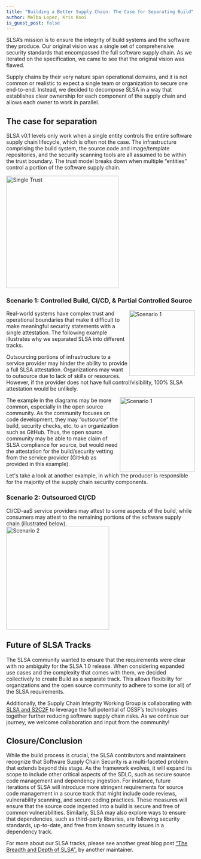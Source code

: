 ```yaml
---
title: "Building a Better Supply Chain: The Case for Separating Build"
author: Melba Lopez, Kris Kooi
is_guest_post: false
---
```



SLSA’s mission is to ensure the integrity of build systems and the software they produce. Our original vision was a single set of comprehensive security standards that encompassed the full software supply chain. As we iterated on the specification, we came to see that the original vision was flawed. 

Supply chains by their very nature span operational domains, and it is not common or realistic to expect a single team or organization to secure one end-to-end. Instead, we decided to decompose SLSA in a way that establishes clear ownership for each component of the supply chain and allows each owner to work in parallel.

## The case for separation

SLSA v0.1 levels only work when a single entity controls the entire software supply chain lifecycle, which is often not the case.  The infrastructure comprising the build system, the source code and image/template repositories, and the security scanning tools are all assumed to be within the trust boundary.  The trust model breaks down when multiple “entities” control a portion of the software supply chain. 

<image align = "center" image height = "300px" img src="https://user-images.githubusercontent.com/101211710/235577022-f7102111-d4d5-43e1-b014-78e19209a203.png" alt="Single Trust" />
     
     
### Scenario 1: Controlled Build, CI/CD, & Partial Controlled Source 
<image align = "right" image height = "175px" img src="https://user-images.githubusercontent.com/101211710/235576995-c15449fe-f8f6-4af0-8d5d-5bcf0e6b6d70.png" alt = "Scenario 1" />

Real-world systems have complex trust and operational boundaries that make it difficult to make meaningful security statements with a single attestation. The following example illustrates why we separated SLSA into different tracks.

Outsourcing portions of infrastructure to a service provider may hinder the ability to provide a full SLSA attestation.  Organizations may want to outsource due to lack of skills or resources. However, if the provider does not have full control/visibility, 100% SLSA attestation would be unlikely.   

<image align = "right" image height = "200px" img src="https://user-images.githubusercontent.com/101211710/235576570-62b23cb2-fdde-4056-b4f1-9d96fc379d4d.png" alt = "Scenario 1" /> The example in the diagrams may be more common, especially in the open source community.  As the community focuses on code development, they may “outsource” the build, security checks, etc. to an organization such as GitHub.  Thus, the open source community may be able to make claim of SLSA compliance for source, but would need the attestation for the build/security vetting from the service provider (GitHub as provided in this example).

Let's take a look at another example, in which the producer is responsible for the majority of the supply chain security components.  


### Scenario 2: Outsourced CI/CD
CI/CD-aaS service providers may attest to some aspects of the build, while consumers may attest to the remaining portions of the software supply chain (illustrated below).    
<image align = "float" image height = "275px" img src="https://user-images.githubusercontent.com/101211710/235576527-d3ab6f42-f690-482d-ae8e-2854b9f0a232.png" alt = "Scenario 2" /> 


## Future of SLSA Tracks

The SLSA community wanted to ensure that the requirements were clear with no ambiguity for the SLSA 1.0 release.  When considering expanded use cases and the complexity that comes with them, we decided collectively to create Build as a separate track.   This allows flexibility for organizations and the open source community to adhere to some (or all) of the SLSA requirements. 

Additionally, the Supply Chain Integrity Working Group is collaborating with [SLSA and S2C2F](https://docs.google.com/document/d/1E9BvXkNhbLPj6AnUjoAbci3TI5FdnCY2zpi4UZnM7D8/edit?disco=AAAAq2cLbqE) to leverage the full potential of OSSF’s technologies together further reducing software supply chain risks.  As we continue our journey, we welcome collaboration and input from the community! 

## Closure/Conclusion
While the build process is crucial, the SLSA contributors and maintainers recognize that Software Supply Chain Security is a multi-faceted problem that extends beyond this stage. As the framework evolves, it will expand its scope to include other critical aspects of the SDLC, such as secure source code management and dependency ingestion. For instance, future iterations of SLSA will introduce more stringent requirements for source code management in a source track that might include code reviews, vulnerability scanning, and secure coding practices. These measures will ensure that the source code ingested into a build is secure and free of common vulnerabilities. Similarly, SLSA may also explore ways to ensure that dependencies, such as third-party libraries, are following security standards, up-to-date, and free from known security issues in a dependency track.

For more about our SLSA tracks, please see another great blog post [“The Breadth and Depth of SLSA”](https://slsa.dev/blog/2023/04/the-breadth-and-depth-of-slsa), by another maintainer.


